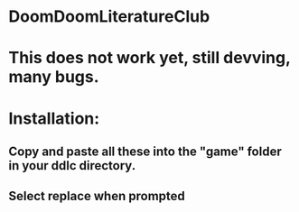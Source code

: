 # DoomDoomLiteratureClub

# This does not work yet, still devving, many bugs.
 
# Installation:

## Copy and paste all these into the "game" folder in your ddlc directory.

## Select replace when prompted

